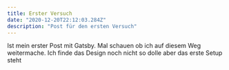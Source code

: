 ```yaml
---
title: Erster Versuch
date: "2020-12-20T22:12:03.284Z"
description: "Post für den ersten Versuch"
---
```


Ist mein erster Post mit Gatsby. Mal schauen ob ich auf diesem Weg weitermache. Ich finde das Design noch nicht so dolle aber das erste Setup steht
